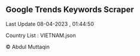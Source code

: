 

## Google Trends Keywords Scraper 
 
Last Update 08-04-2023 , 01:44:50

Country List :
VIETNAM.json



© Abdul Muttaqin 
